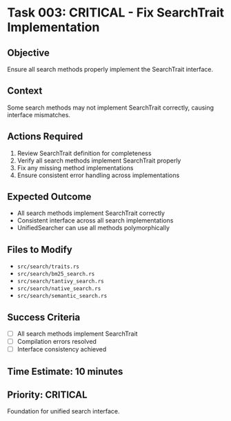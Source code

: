 # Task 003: CRITICAL - Fix SearchTrait Implementation

## Objective
Ensure all search methods properly implement the SearchTrait interface.

## Context
Some search methods may not implement SearchTrait correctly, causing interface mismatches.

## Actions Required
1. Review SearchTrait definition for completeness
2. Verify all search methods implement SearchTrait properly
3. Fix any missing method implementations
4. Ensure consistent error handling across implementations

## Expected Outcome
- All search methods implement SearchTrait correctly
- Consistent interface across all search implementations
- UnifiedSearcher can use all methods polymorphically

## Files to Modify
- `src/search/traits.rs`
- `src/search/bm25_search.rs`
- `src/search/tantivy_search.rs`
- `src/search/native_search.rs`
- `src/search/semantic_search.rs`

## Success Criteria
- [ ] All search methods implement SearchTrait
- [ ] Compilation errors resolved
- [ ] Interface consistency achieved

## Time Estimate: 10 minutes

## Priority: CRITICAL
Foundation for unified search interface.